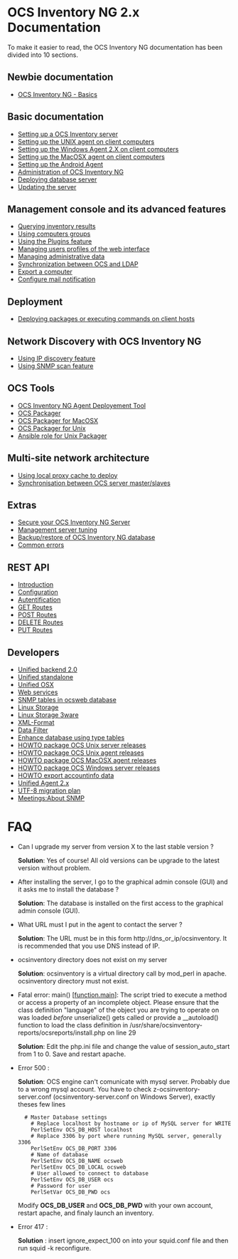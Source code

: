 # OCS Inventory NG 2.x Documentation

To make it easier to read, the OCS Inventory NG documentation has been divided into 10 sections.

## Newbie documentation

* [OCS Inventory NG - Basics](01.Newbie-documentation/OCS-Inventory-NG-Basics.md)

## Basic documentation

* [Setting up a OCS Inventory server](02.Basic-documentation/Setting-up-a-OCS-Inventory-Server.md)
* [Setting up the UNIX agent on client computers](02.Basic-documentation/Setting-up-the-UNIX-agent-on-client-computers.md)
* [Setting up the Windows Agent 2.X on client computers](02.Basic-documentation/Setting-up-the-Windows-Agent-2.x-on-client-computers.md)
* [Setting up the MacOSX agent on client computers](02.Basic-documentation/Setting-up-the-MacOSX-agent-on-client-computers.md)
* [Setting up the Android Agent](02.Basic-documentation/Setting-up-the-Android-Agent.md)
* [Administration of OCS Inventory NG](02.Basic-documentation/Administration-of-OCS-Inventory-NG.md)
* [Deploying database server](02.Basic-documentation/Deploying-database-server.md)
* [Updating the server](02.Basic-documentation/Updating-the-server.md)

## Management console and its advanced features

* [Querying inventory results](03.Management-console-and-its-advanced-features/Querying-inventory-results.md)
* [Using computers groups](03.Management-console-and-its-advanced-features/Using-computers-groups.md)
* [Using the Plugins feature](03.Management-console-and-its-advanced-features/Using-the-Plugins-feature.md)
* [Managing users profiles of the web interface](03.Management-console-and-its-advanced-features/Managing-users-profiles-of-the-web-interface.md)
* [Managing administrative data](03.Management-console-and-its-advanced-features/Managing-administrative-data.md)
* [Synchronization between OCS and LDAP](03.Management-console-and-its-advanced-features/Synchronization-between-OCS-and-LDAP.md)
* [Export a computer](03.Management-console-and-its-advanced-features/Export-a-computer.md)
* [Configure mail notification](03.Management-console-and-its-advanced-features/Configure-mail-notification.md)

## Deployment

* [Deploying packages or executing commands on client hosts](04.Deployment/Deploying-packages-or-executing-commands-on-client-hosts.md)

## Network Discovery with OCS Inventory NG

* [Using IP discovery feature](05.Network-Discovery-with-OCS-Inventory-NG/Using-IP-discovery-feature.md)
* [Using SNMP scan feature](05.Network-Discovery-with-OCS-Inventory-NG/Using-SNMP-scan-feature.md)

## OCS Tools

* [OCS Inventory NG Agent Deployement Tool](06.OCS-Tools/OCS-Inventory-NG-Agent-Deployement-Tool.md)
* [OCS Packager](06.OCS-Tools/OCS-Packager.md)
* [OCS Packager for MacOSX](06.OCS-Tools/OCS-Packager-for-MacOSX.md)
* [OCS Packager for Unix](06.OCS-Tools/OCS-Packager-for-UNIX.md)
* [Ansible role for Unix Packager](06.OCS-Tools/OCS-Ansible-Role-for-Unix-Packager.md)

## Multi-site network architecture

* [Using local proxy cache to deploy](07.Multi-site-network-architecture/Using-local-proxy-cache-to-deploy.md)
* [Synchronisation between OCS server master/slaves](07.Multi-site-network-architecture/Synchronisation-between-OCS-server-master-slaves.md)

## Extras

* [Secure your OCS Inventory NG Server](08.Extras/Secure-your-OCS-Inventory-NG-Server.md)
* [Management server tuning](08.Extras/Management-server-tuning.md)
* [Backup/restore of OCS Inventory NG database ](08.Extras/Backup-restore-of-OCS-Inventory-NG-database.md)
* [Common errors](08.Extras/Common-errors.md)

## REST API
* [Introduction](09.Rest-API/Introduction.md)
* [Configuration](09.Rest-API/Configuration.md)
* [Autentification](09.Rest-API/Authentification.md)
* [GET Routes](09.Rest-API/GET-Routes.md)
* [POST Routes](09.Rest-API/POST-Routes.md)
* [DELETE Routes](09.Rest-API/DELETE-Routes.md)
* [PUT Routes](09.Rest-API/PUT-Routes.md)

## Developers

* [Unified backend 2.0](10.Developers/Unified-backend-2.0.md)
* [Unified standalone](10.Developers/Unified-standalone.md)
* [Unified OSX](10.Developers/Unified-OSX.md)
* [Web services](10.Developers/Web-services.md)
* [SNMP tables in ocsweb database](10.Developers/SNMP-tables-in-ocsweb-database.md)
* [Linux Storage](10.Developers/Linux-Storage.md)
* [Linux Storage 3ware](10.Developers/Linux-Storage-3ware.md)
* [XML-Format](10.Developers/XML-Format.md)
* [Data Filter](10.Developers/Data-Filter.md)
* [Enhance database using type tables](10.Developers/Enhance-database-using-type-tables.md)
* [HOWTO package OCS Unix server releases](10.Developers/HOWTO-package-OCS-Unix-server-releases.md)
* [HOWTO package OCS Unix agent releases](10.Developers/HOWTO-package-OCS-Unix-agent-releases.md)
* [HOWTO package OCS MacOSX agent releases](10.Developers/HOWTO-package-OCS-MacOSX-agent-releases.md)
* [HOWTO package OCS Windows server releases](10.Developers/HOWTO-package-OCS-Windows-server-releases.md)
* [HOWTO export accountinfo data](10.Developers/HOWTO-export-accountinfo-data.md)
* [Unified Agent 2.x](10.Developers/Unified-Agent-2.x.md)
* [UTF-8 migration plan](10.Developers/UTF-8-migration-plan.md)
* [Meetings:About SNMP](10.Developers/Meetings-About-SNMP.md)

# FAQ


* Can I upgrade my server from version X to the last stable version ?

    **Solution**: Yes of course! All old versions can be upgrade to the latest version without problem.

* After installing the server, I go to the graphical admin console (GUI) and it asks me to install the database ?

    **Solution**: The database is installed on the first access to the graphical admin console (GUI).

* What URL must I put in the agent to contact the server ?

    **Solution**: The URL must be in this form http://dns_or_ip/ocsinventory. It is recommended that you use DNS instead of IP.

* ocsinventory directory does not exist on my server

    **Solution**: ocsinventory is a virtual directory call by mod_perl in apache. ocsinventory directory must not exist.

* Fatal error: main() [<a href='function.main'>function.main</a>]: The script tried to execute a method or access a property of an incomplete object. Please ensure that the class definition "language" of the object you are trying to operate on was loaded _before_ unserialize() gets called or provide a __autoload() function to load the class definition in /usr/share/ocsinventory-reports/ocsreports/install.php on line 29

    **Solution**: Edit the php.ini file and change the value of session_auto_start from 1 to 0. Save and restart apache.

* Error 500 :

    **Solution**: OCS engine can't comunicate with mysql server. Probably due to a wrong mysql account. You have to check z-ocsinventory-server.conf (ocsinventory-server.conf on Windows Server), exactly theses few lines

        # Master Database settings
          # Replace localhost by hostname or ip of MySQL server for WRITE
          PerlSetEnv OCS_DB_HOST localhost
          # Replace 3306 by port where running MySQL server, generally 3306
          PerlSetEnv OCS_DB_PORT 3306
          # Name of database
          PerlSetEnv OCS_DB_NAME ocsweb
          PerlSetEnv OCS_DB_LOCAL ocsweb
          # User allowed to connect to database
          PerlSetEnv OCS_DB_USER ocs
          # Password for user
          PerlSetVar OCS_DB_PWD ocs

    Modify **OCS_DB_USER** and **OCS_DB_PWD** with your own account, restart apache, and finaly launch an inventory.

* Error 417 :

    **Solution** : insert ignore_expect_100 on into your squid.conf file and then run squid -k reconfigure.

